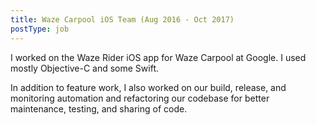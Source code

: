 ```yaml
---
title: Waze Carpool iOS Team (Aug 2016 - Oct 2017)
postType: job
---
```


I worked on the Waze Rider iOS app for Waze Carpool at Google.
I used mostly Objective-C and some Swift.

In addition to feature work, I also worked on our build, release, and monitoring automation
and refactoring our codebase for better maintenance, testing, and sharing of code.
